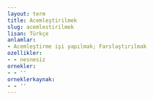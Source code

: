 ```yaml
---
layout: term
title: Acemleştirilmek
slug: acemlestirilmek
lisan: Türkçe
anlamlar:
- Acemleştirme işi yapılmak; Farslaştırılmak
ozellikler:
- - nesnesiz
ornekler:
- - ''
orneklerkaynak:
- - ''
---
```

